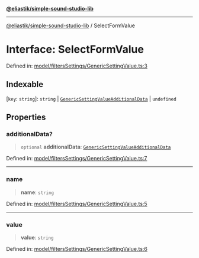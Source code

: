 [**@eliastik/simple-sound-studio-lib**](../README.md)

***

[@eliastik/simple-sound-studio-lib](../README.md) / SelectFormValue

# Interface: SelectFormValue

Defined in: [model/filtersSettings/GenericSettingValue.ts:3](https://github.com/Eliastik/simple-sound-studio-lib/blob/60b9836d136e9d592a3776074f50f23331ab09fc/lib/model/filtersSettings/GenericSettingValue.ts#L3)

## Indexable

\[`key`: `string`\]: `string` \| [`GenericSettingValueAdditionalData`](GenericSettingValueAdditionalData.md) \| `undefined`

## Properties

### additionalData?

> `optional` **additionalData**: [`GenericSettingValueAdditionalData`](GenericSettingValueAdditionalData.md)

Defined in: [model/filtersSettings/GenericSettingValue.ts:7](https://github.com/Eliastik/simple-sound-studio-lib/blob/60b9836d136e9d592a3776074f50f23331ab09fc/lib/model/filtersSettings/GenericSettingValue.ts#L7)

***

### name

> **name**: `string`

Defined in: [model/filtersSettings/GenericSettingValue.ts:5](https://github.com/Eliastik/simple-sound-studio-lib/blob/60b9836d136e9d592a3776074f50f23331ab09fc/lib/model/filtersSettings/GenericSettingValue.ts#L5)

***

### value

> **value**: `string`

Defined in: [model/filtersSettings/GenericSettingValue.ts:6](https://github.com/Eliastik/simple-sound-studio-lib/blob/60b9836d136e9d592a3776074f50f23331ab09fc/lib/model/filtersSettings/GenericSettingValue.ts#L6)
